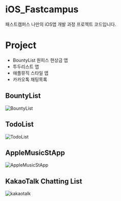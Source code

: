 # iOS_Fastcampus
패스트캠퍼스 나만의 iOS앱 개발 과정 프로젝트 코드입니다.

# Project
- BountyList 원피스 현상금 앱
- 투두리스트 앱
- 애플뮤직 스타일 앱
- 카카오톡 채팅목록

## BountyList
![BountyList](https://user-images.githubusercontent.com/88380643/141257091-0149431c-1ead-4415-aa0e-93552adf9e2a.gif)

## TodoList
![TodoList](https://user-images.githubusercontent.com/88380643/141257748-8cfe613b-bc51-4c6d-8a3d-d208a6aaab02.gif)

## AppleMusicStApp
![AppleMusicStApp](https://user-images.githubusercontent.com/88380643/141257286-dd72c8ea-6b5f-4f84-b398-5ed3d71e00c0.gif)

## KakaoTalk Chatting List
![kakaotalk](https://user-images.githubusercontent.com/88380643/141781186-947fff18-0575-4854-82e4-4801e4a92d51.gif)
